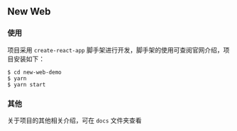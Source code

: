 ## New Web


### 使用

项目采用 `create-react-app` 脚手架进行开发，脚手架的使用可查阅官网介绍，项目安装如下：

```
$ cd new-web-demo
$ yarn
$ yarn start
```

### 其他

关于项目的其他相关介绍，可在 `docs` 文件夹查看